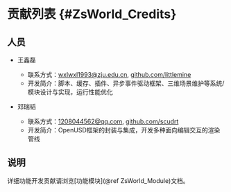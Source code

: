 # 贡献列表 {#ZsWorld_Credits}

## 人员

- 王鑫磊
	- 联系方式：wxlwxl1993@zju.edu.cn, [github.com/littlemine](https://github.com/littlemine)
	- 开发简介：脚本、缓存、插件、异步事件驱动框架、三维场景维护等系统/模块设计与实现，运行性能优化

- 邓瑞韬
	- 联系方式：1208044562@qq.com, [github.com/scudrt](https://github.com/scudrt)
	- 开发简介：OpenUSD框架的封装与集成，开发多种面向编辑交互的渲染管线

## 说明
详细功能开发贡献请浏览[功能模块](@ref ZsWorld_Module)文档。

